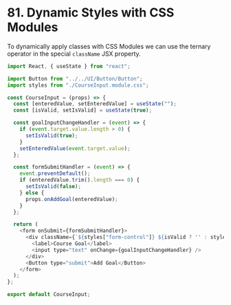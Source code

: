 # 81. Dynamic Styles with CSS Modules

To dynamically apply classes with CSS Modules we can use the ternary operator in the special `className` JSX property.

```javascript
import React, { useState } from "react";

import Button from "../../UI/Button/Button";
import styles from "./CourseInput.module.css";

const CourseInput = (props) => {
  const [enteredValue, setEnteredValue] = useState("");
  const [isValid, setIsValid] = useState(true);

  const goalInputChangeHandler = (event) => {
    if (event.target.value.length > 0) {
      setIsValid(true);
    }
    setEnteredValue(event.target.value);
  };

  const formSubmitHandler = (event) => {
    event.preventDefault();
    if (enteredValue.trim().length === 0) {
      setIsValid(false);
    } else {
      props.onAddGoal(enteredValue);
    }
  };

  return (
    <form onSubmit={formSubmitHandler}>
      <div className={`${styles["form-control"]} ${isValid ? '' : styles.invalid}`}>
        <label>Course Goal</label>
        <input type="text" onChange={goalInputChangeHandler} />
      </div>
      <Button type="submit">Add Goal</Button>
    </form>
  );
};

export default CourseInput;
```
